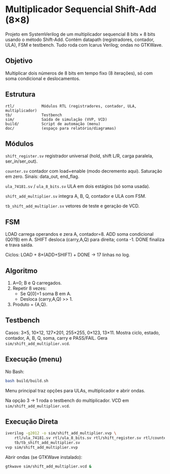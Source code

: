 # Multiplicador Sequencial Shift-Add (8×8)

Projeto em SystemVerilog de um multiplicador sequencial 8 bits × 8 bits usando o método Shift-Add. Contém datapath (registradores, contador, ULA), FSM e testbench. Tudo roda com Icarus Verilog; ondas no GTKWave.

## Objetivo
Multiplicar dois números de 8 bits em tempo fixo (8 iterações), só com soma condicional e deslocamentos.

## Estrutura
```
rtl/            Módulos RTL (registradores, contador, ULA, multiplicador)
tb/             Testbench
sim/            Saída de simulação (VVP, VCD)
build/          Script de automação (menu)
doc/            (espaço para relatório/diagramas)
```

## Módulos
`shift_register.sv` registrador universal (hold, shift L/R, carga paralela, ser_in/ser_out).

`counter.sv` contador com load+enable (modo decremento aqui). Saturação em zero. Sinais: data_out, end_flag.

`ula_74181.sv` / `ula_8_bits.sv` ULA em dois estágios (só soma usada).

`shift_add_multiplier.sv` integra A, B, Q, contador e ULA com FSM.

`tb_shift_add_multiplier.sv` vetores de teste e geração de VCD.

## FSM
LOAD  carrega operandos e zera A, contador=8.
ADD   soma condicional (Q0?B) em A.
SHIFT desloca (carry,A,Q) para direita; conta -1.
DONE  finaliza e trava saída.

Ciclos: LOAD + 8×(ADD+SHIFT) + DONE → 17 linhas no log.

## Algoritmo
1. A=0; B e Q carregados.
2. Repetir 8 vezes:
    - Se Q[0]=1 soma B em A.
    - Desloca (carry,A,Q) >> 1.
3. Produto = {A,Q}.

## Testbench
Casos: 3×5, 10×12, 127×201, 255×255, 0×123, 13×11. Mostra ciclo, estado, contador, A, B, Q, soma, carry e PASS/FAIL. Gera `sim/shift_add_multiplier.vcd`.

## Execução (menu)
No Bash:
```bash
bash build/build.sh
```
Menu principal traz opções para ULAs, multiplicador e abrir ondas.

Na opção 3 → 1 roda o testbench do multiplicador. VCD em `sim/shift_add_multiplier.vcd`.

## Execução Direta
```bash
iverilog -g2012 -o sim/shift_add_multiplier.vvp \
    rtl/ula_74181.sv rtl/ula_8_bits.sv rtl/shift_register.sv rtl/counter.sv rtl/shift_add_multiplier.sv \
    tb/tb_shift_add_multiplier.sv
vvp sim/shift_add_multiplier.vvp
```
Abrir ondas (se GTKWave instalado):
```bash
gtkwave sim/shift_add_multiplier.vcd &
```
